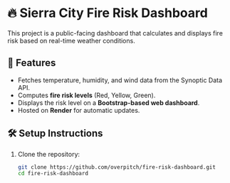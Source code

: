 # 🔥 Sierra City Fire Risk Dashboard

This project is a public-facing dashboard that calculates and displays fire risk based on real-time weather conditions.

## 🚀 Features
- Fetches temperature, humidity, and wind data from the Synoptic Data API.
- Computes **fire risk levels** (Red, Yellow, Green).
- Displays the risk level on a **Bootstrap-based web dashboard**.
- Hosted on **Render** for automatic updates.

## 🛠 Setup Instructions
1. Clone the repository:
   ```zsh
   git clone https://github.com/overpitch/fire-risk-dashboard.git
   cd fire-risk-dashboard